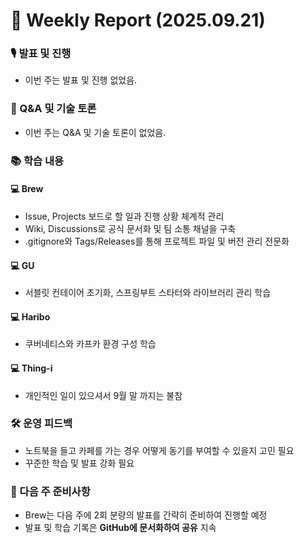 # 📅 Weekly Report (2025.09.21)

### 🎙️ 발표 및 진행
- 이번 주는 발표 및 진행 없었음.

### 💬 Q&A 및 기술 토론
- 이번 주는 Q&A 및 기술 토론이 없었음.

### 📚 학습 내용
#### 💻 Brew
- Issue, Projects 보드로 할 일과 진행 상황 체계적 관리
- Wiki, Discussions로 공식 문서화 및 팀 소통 채널을 구축
- .gitignore와 Tags/Releases를 통해 프로젝트 파일 및 버전 관리 전문화

#### 💻 GU
- 서블릿 컨테이어 초기화, 스프링부트 스타터와 라이브러리 관리 학습

#### 💻 Haribo
- 쿠버네티스와 카프카 환경 구성 학습

#### 💻 Thing-i
* 개인적인 일이 있으셔서 9월 말 까지는 불참

### 🛠 운영 피드백
- 노트북을 들고 카페를 가는 경우 어떻게 동기를 부여할 수 있을지 고민 필요
- 꾸준한 학습 및 발표 강화 필요

### 📝 다음 주 준비사항
- Brew는 다음 주에 2회 분량의 발표를 간략히 준비하여 진행할 예정
- 발표 및 학습 기록은 **GitHub에 문서화하여 공유** 지속
